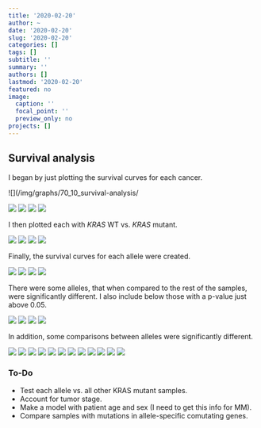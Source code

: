 ```yaml
---
title: '2020-02-20'
author: ~
date: '2020-02-20'
slug: '2020-02-20'
categories: []
tags: []
subtitle: ''
summary: ''
authors: []
lastmod: '2020-02-20'
featured: no
image:
  caption: ''
  focal_point: ''
  preview_only: no
projects: []
---
```


## Survival analysis

I began by just plotting the survival curves for each cancer.

![](/img/graphs/70_10_survival-analysis/

![](/img/graphs/70_10_survival-analysis/cancer-survival-curve_COAD.svg)
![](/img/graphs/70_10_survival-analysis/cancer-survival-curve_LUAD.svg)
![](/img/graphs/70_10_survival-analysis/cancer-survival-curve_MM.svg)
![](/img/graphs/70_10_survival-analysis/cancer-survival-curve_PAAD.svg)

I then plotted each with *KRAS* WT vs. *KRAS* mutant.

![](/img/graphs/70_10_survival-analysis/kras-mutated-survival-curve_COAD.svg)
![](/img/graphs/70_10_survival-analysis/kras-mutated-survival-curve_LUAD.svg)
![](/img/graphs/70_10_survival-analysis/kras-mutated-survival-curve_MM.svg)
![](/img/graphs/70_10_survival-analysis/kras-mutated-survival-curve_PAAD.svg)

Finally, the survival curves for each allele were created.

![](/img/graphs/70_10_survival-analysis/kras-allele-survival-curve_PAAD.svg)
![](/img/graphs/70_10_survival-analysis/kras-allele-survival-curve_COAD.svg)
![](/img/graphs/70_10_survival-analysis/kras-allele-survival-curve_LUAD.svg)
![](/img/graphs/70_10_survival-analysis/kras-allele-survival-curve_MM.svg)

There were some alleles, that when compared to the rest of the samples, were significantly different.
I also include below those with a p-value just above 0.05.

![](/img/graphs/70_10_survival-analysis/allele-vs-rest_LUAD_G12C.svg)
![](/img/graphs/70_10_survival-analysis/allele-vs-rest_MM_G12A.svg)
![](/img/graphs/70_10_survival-analysis/allele-vs-rest_MM_G13D.svg)
![](/img/graphs/70_10_survival-analysis/allele-vs-rest_PAAD_G12D.svg)

In addition, some comparisons between alleles were significantly different.

![](/img/graphs/70_10_survival-analysis/allele-vs-allele_COAD_G12V-vs-G12C.svg)
![](/img/graphs/70_10_survival-analysis/allele-vs-allele_COAD_G12V-vs-G13D.svg)
![](/img/graphs/70_10_survival-analysis/allele-vs-allele_COAD_WT-vs-G12V.svg)
![](/img/graphs/70_10_survival-analysis/allele-vs-allele_LUAD_G12C-vs-WT.svg)
![](/img/graphs/70_10_survival-analysis/allele-vs-allele_MM_G12D-vs-G12A.svg)
![](/img/graphs/70_10_survival-analysis/allele-vs-allele_MM_G13D-vs-Q61H.svg)
![](/img/graphs/70_10_survival-analysis/allele-vs-allele_MM_G13D-vs-WT.svg)
![](/img/graphs/70_10_survival-analysis/allele-vs-allele_MM_Q61H-vs-G12A.svg)
![](/img/graphs/70_10_survival-analysis/allele-vs-allele_MM_WT-vs-G12A.svg)
![](/img/graphs/70_10_survival-analysis/allele-vs-allele_PAAD_G12V-vs-G12D.svg)
![](/img/graphs/70_10_survival-analysis/allele-vs-allele_PAAD_G12V-vs-WT.svg)
![](/img/graphs/70_10_survival-analysis/allele-vs-allele_PAAD_WT-vs-G12D.svg)

### To-Do

- Test each allele vs. all other KRAS mutant samples.
- Account for tumor stage.
- Make a model with patient age and sex (I need to get this info for MM).
- Compare samples with mutations in allele-specific comutating genes.
